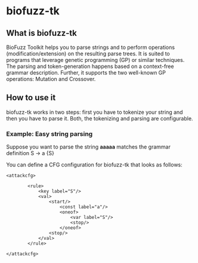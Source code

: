 # biofuzz-tk

## What is biofuzz-tk

BioFuzz Toolkit helps you to parse strings and to perform operations (modification/extension) on the resulting parse trees. It is suited to programs that leverage genetic programming (GP) or similar techniques. The parsing and token-generation happens based on a context-free grammar description. Further, it supports the two well-known GP operations: Mutation and Crossover.

## How to use it

biofuzz-tk works in two steps: first you have to tokenize your string and then you have to parse it. Both, the tokenizing and parsing are configurable.

### Example: Easy string parsing

Suppose you want to parse the string **aaaaa** matches the grammar definition
	S ->  a {S}

You can define a CFG configuration for biofuzz-tk that looks as follows:

```
<attackcfg>

        <rule>
	        <key label="S"/>	
	        <val>
	        	<start/>
	        		<const label="a"/>
	        		<oneof>
			        	<var label="S"/>
						<stop/>
		        	</oneof>
		        <stop/>
	        </val>
        </rule>
        
</attackcfg>
```
